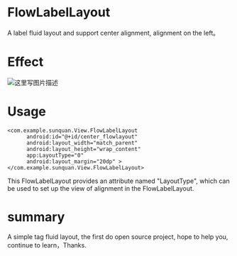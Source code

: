 # FlowLabelLayout
A label fluid layout and support center alignment, alignment on the left。

# Effect
![这里写图片描述](http://img.blog.csdn.net/20160412162614485)
# Usage

```
<com.example.sunquan.View.FlowLabelLayout
      android:id="@+id/center_flowlayout"
      android:layout_width="match_parent"
      android:layout_height="wrap_content"
      app:LayoutType="0"
      android:layout_margin="20dp" >
</com.example.sunquan.View.FlowLabelLayout>
```
This FlowLabelLayout provides an attribute named "LayoutType", which can be used to set up the view of alignment in the FlowLabelLayout.

# summary
A simple tag fluid layout, the first do open source project, hope to help you, continue to learn，Thanks.
